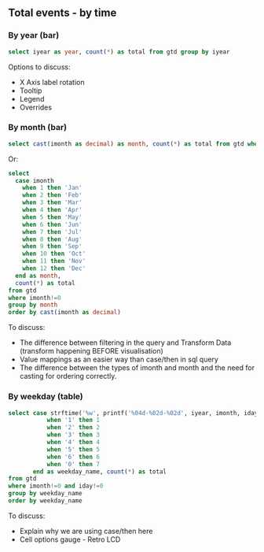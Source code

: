 
## Total events - by time

### By year (bar)
``` sql
select iyear as year, count(*) as total from gtd group by iyear
```

Options to discuss:

- X Axis label rotation
- Tooltip
- Legend
- Overrides

### By month (bar)
``` sql
select cast(imonth as decimal) as month, count(*) as total from gtd where imonth!=0 group by month
```

Or:

``` sql
select
  case imonth
    when 1 then 'Jan'
    when 2 then 'Feb'
    when 3 then 'Mar'
    when 4 then 'Apr'
    when 5 then 'May'
    when 6 then 'Jun'
    when 7 then 'Jul'
    when 8 then 'Aug'
    when 9 then 'Sep'
    when 10 then 'Oct'
    when 11 then 'Nov'
    when 12 then 'Dec'
  end as month,
  count(*) as total
from gtd
where imonth!=0
group by month
order by cast(imonth as decimal)
```

To discuss:

- The difference between filtering in the query and Transform Data (transform happening BEFORE visualisation)
- Value mappings as an easier way than case/then in sql query
- The difference between the types of imonth and month and the need for casting for ordering correctly.

### By weekday (table)

``` sql
select case strftime('%w', printf('%04d-%02d-%02d', iyear, imonth, iday))
           when '1' then 1
           when '2' then 2
           when '3' then 3
           when '4' then 4
           when '5' then 5
           when '6' then 6
           when '0' then 7
       end as weekday_name, count(*) as total
from gtd
where imonth!=0 and iday!=0
group by weekday_name
order by weekday_name
```

To discuss:

- Explain why we are using case/then here
- Cell options gauge - Retro LCD

